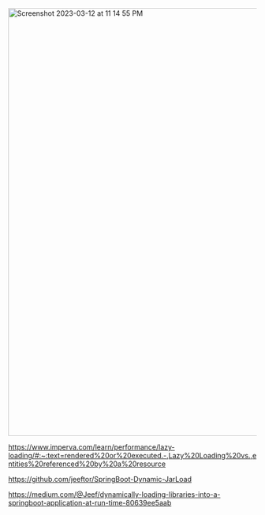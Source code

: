 <img width="868" alt="Screenshot 2023-03-12 at 11 14 55 PM" src="https://user-images.githubusercontent.com/43849911/224562621-8d2fbc0a-61e9-4134-a74e-d2b86d30f0bb.png">

https://www.imperva.com/learn/performance/lazy-loading/#:~:text=rendered%20or%20executed.-,Lazy%20Loading%20vs.,entities%20referenced%20by%20a%20resource

https://github.com/jeeftor/SpringBoot-Dynamic-JarLoad

https://medium.com/@Jeef/dynamically-loading-libraries-into-a-springboot-application-at-run-time-80639ee5aab

